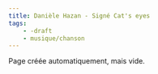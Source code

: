 ```yaml
---
title: Danièle Hazan - Signé Cat's eyes
tags:
    - -draft
    - musique/chanson
---
```


Page créée automatiquement, mais vide.
